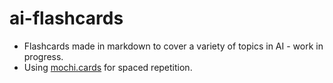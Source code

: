 # ai-flashcards
- Flashcards made in markdown to cover a variety of topics in AI - work in progress.
- Using [mochi.cards](https://mochi.cards) for spaced repetition.
